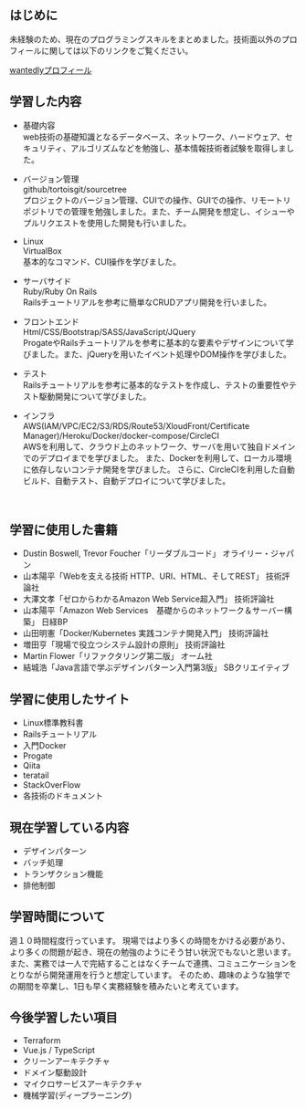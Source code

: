 ## はじめに
未経験のため、現在のプログラミングスキルをまとめました。技術面以外のプロフィールに関しては以下のリンクをご覧ください。<br>

[wantedlyプロフィール](https://www.wantedly.com/id/t0kumaru)

## 学習した内容
- 基礎内容<br>
web技術の基礎知識となるデータベース、ネットワーク、ハードウェア、セキュリティ、アルゴリズムなどを勉強し、基本情報技術者試験を取得しました。<br>

- バージョン管理<br>
github/tortoisgit/sourcetree<br>
プロジェクトのバージョン管理、CUIでの操作、GUIでの操作、リモートリポジトリでの管理を勉強しました。また、チーム開発を想定し、イシューやプルリクエストを使用した開発も行いました。<br>
- Linux<br>
VirtualBox<br>
基本的なコマンド、CUI操作を学びました。<br>
- サーバサイド<br>
Ruby/Ruby On Rails<br>
Railsチュートリアルを参考に簡単なCRUDアプリ開発を行いました。<br>
- フロントエンド<br>
Html/CSS/Bootstrap/SASS/JavaScript/JQuery<br>
ProgateやRailsチュートリアルを参考に基本的な要素やデザインについて学びました。また、jQueryを用いたイベント処理やDOM操作を学びました。<br>
- テスト<br>
Railsチュートリアルを参考に基本的なテストを作成し、テストの重要性やテスト駆動開発について学びました。<br>
- インフラ<br>
AWS(IAM/VPC/EC2/S3/RDS/Route53/XloudFront/Certificate Manager)/Heroku/Docker/docker-compose/CircleCI<br>
AWSを利用して、クラウド上のネットワーク、サーバを用いて独自ドメインでのデプロイまでを学びました。
また、Dockerを利用して、ローカル環境に依存しないコンテナ開発を学びました。
さらに、CircleCIを利用した自動ビルド、自動テスト、自動デプロイについて学びました。
<br>

## 学習に使用した書籍
- Dustin Boswell, Trevor Foucher「リーダブルコード」 オライリー・ジャパン
- 山本陽平「Webを支える技術 HTTP、URI、HTML、そしてREST」 技術評論社
- 大澤文孝「ゼロからわかるAmazon Web Service超入門」 技術評論社　
- 山本陽平「Amazon Web Services　基礎からのネットワーク＆サーバー構築」 日経BP
- 山田明憲「Docker/Kubernetes 実践コンテナ開発入門」 技術評論社
- 増田亨「現場で役立つシステム設計の原則」 技術評論社
- Martin Flower「リファクタリング第二版」 オーム社
- 結城浩「Java言語で学ぶデザインパターン入門第3版」 SBクリエイティブ

## 学習に使用したサイト
- Linux標準教科書
- Railsチュートリアル
- 入門Docker
- Progate
- Qiita
- teratail
- StackOverFlow
- 各技術のドキュメント

## 現在学習している内容
- デザインパターン
- バッチ処理
- トランザクション機能
- 排他制御

## 学習時間について
週１０時間程度行っています。
現場ではより多くの時間をかける必要があり、より多くの問題が起き、現在の勉強のようにそう甘い状況でもないと思います。また、実務では一人で完結することはなくチームで連携、コミュニケーションをとりながら開発運用を行うと想定しています。
そのため、趣味のような独学での期間を卒業し、1日も早く実務経験を積みたいと考えています。

## 今後学習したい項目
- Terraform
- Vue.js / TypeScript
- クリーンアーキテクチャ
- ドメイン駆動設計
- マイクロサービスアーキテクチャ
- 機械学習(ディープラーニング)
